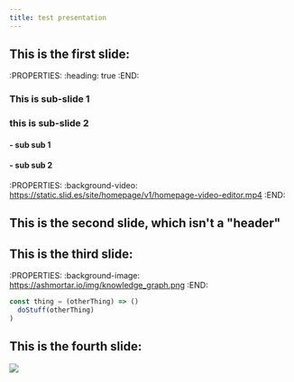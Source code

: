```yaml
---
title: test presentation
---
```


## This is the first slide:
:PROPERTIES:
:heading: true
:END:
### This is sub-slide 1
### this is sub-slide 2
#### - sub sub 1
#### - sub sub 2
:PROPERTIES:
:background-video: https://static.slid.es/site/homepage/v1/homepage-video-editor.mp4
:END:
## This is the second slide, which isn't a "header"
## This is the third slide:
:PROPERTIES:
:background-image: https://ashmortar.io/img/knowledge_graph.png
:END:

```javascript
const thing = (otherThing) => ()
  doStuff(otherThing)
)
```
## This is the fourth slide:
<img src="https://ashmortar.io/img/knowledge_graph.png" />

